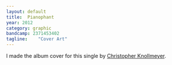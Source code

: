 ```yaml
---
layout: default
title:  Pianophant
year: 2012
category: graphic
bandcamp: 2371453402
tagline:    "Cover Art"
---
```

I made the album cover for this single by [Christopher Knollmeyer](//leaftype.net/).
